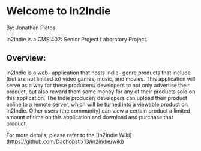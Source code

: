 Welcome to In2Indie
==================
By: Jonathan Piatos

In2Indie is a CMSI402: Senior Project Laboratory Project. 

Overview:
------------
In2Indie is a web- application that hosts Indie- genre products that include (but are not limited to) video games, music, and movies. This application will serve as a way for these producers/ developers to not only advertise their product, but also reward them some money for any of their products sold on this application. The Indie producer/ developers can upload their product online to a remote server, which will be turned into a viewable product on In2Indie. Other users (the community) can view a certain product a limited amount of time on this application and download and purchase that product.

For more details, please refer to the [In2Indie Wiki] (https://github.com/DJchopstix13/in2indie/wiki)


